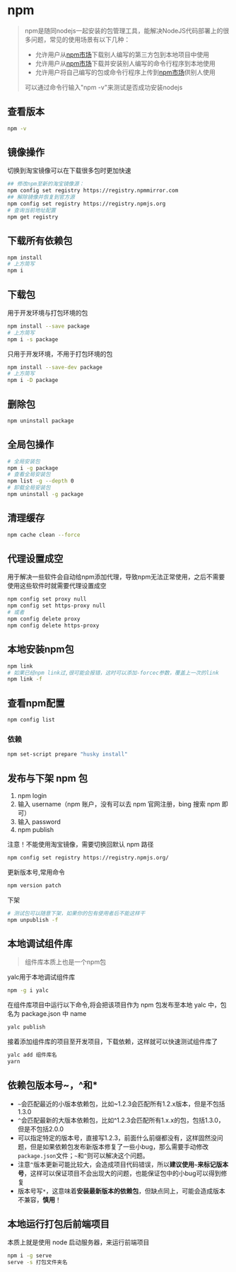 #  npm

> npm是随同nodejs一起安装的包管理工具，能解决NodeJS代码部署上的很多问题，常见的使用场景有以下几种：
>
> - 允许用户从[npm市场](https://www.npmjs.com/)下载别人编写的第三方包到本地项目中使用
> - 允许用户从[npm市场](https://www.npmjs.com/)下载并安装别人编写的命令行程序到本地使用
> - 允许用户将自己编写的包或命令行程序上传到[npm市场](https://www.npmjs.com/)供别人使用
>
> 可以通过命令行输入"npm -v"来测试是否成功安装nodejs

## 查看版本

```sh
npm -v
```

## 镜像操作

切换到淘宝镜像可以在下载很多包时更加快速

```sh
## 修改npm至新的淘宝镜像源：
npm config set registry https://registry.npmmirror.com
## 解除镜像并恢复到官方源
npm config set registry https://registry.npmjs.org
# 查询当前地址配置
npm get registry
```

## 下载所有依赖包

```sh
npm install
# 上方简写
npm i 
```

## 下载包

用于开发环境与打包环境的包

```sh
npm install --save package
# 上方简写
npm i -s package
```

只用于开发环境，不用于打包环境的包

```sh
npm install --save-dev package
# 上方简写
npm i -D package
```

## 删除包

```sh
npm uninstall package
```

## 全局包操作

```sh
# 全局安装包
npm i -g package
# 查看全局安装包
npm list -g --depth 0
# 卸载全局安装包
npm uninstall -g package
```

## 清理缓存

```sh
npm cache clean --force
```

## 代理设置成空

用于解决一些软件会自动给npm添加代理，导致npm无法正常使用，之后不需要使用这些软件时就需要代理设置成空

```sh
npm config set proxy null
npm config set https-proxy null
# 或者
npm config delete proxy
npm config delete https-proxy
```

## 本地安装npm包

```sh
npm link
# 如果已经npm link过,很可能会报错，这时可以添加-forcec参数，覆盖上一次的link
npm link -f
```

## 查看npm配置

```sh
npm config list
```

### 依赖

```sh
npm set-script prepare "husky install"
```

## 发布与下架 npm 包

1. npm login
2. 输入 username（npm 账户，没有可以去 npm 官网注册，bing 搜索 npm 即可）
3. 输入 password
4. npm publish

注意！不能使用淘宝镜像，需要切换回默认 npm 路径

```sh
npm config set registry https://registry.npmjs.org/
```

更新版本号,常用命令

```sh
npm version patch
```

下架

```sh
# 测试包可以随意下架，如果你的包有使用者后不能这样干
npm unpublish -f
```

## 本地调试组件库

> 组件库本质上也是一个npm包

yalc用于本地调试组件库

```sh
npm -g i yalc
```

在组件库项目中运行以下命令,将会把该项目作为 npm 包发布至本地 yalc 中，包名为 package.json 中 name

```sh
yalc publish
```

接着添加组件库的项目至开发项目，下载依赖，这样就可以快速测试组件库了

```sh
yalc add 组件库名
yarn
```

## 依赖包版本号~，^和*

- `~`会匹配最近的小版本依赖包，比如~1.2.3会匹配所有1.2.x版本，但是不包括1.3.0
- `^`会匹配最新的大版本依赖包，比如^1.2.3会匹配所有1.x.x的包，包括1.3.0，但是不包括2.0.0
- 可以指定特定的版本号，直接写1.2.3，前面什么前缀都没有，这样固然没问题，但是如果依赖包发布新版本修复了一些小bug，那么需要手动修改`package.json`文件；`~`和`^`则可以解决这个问题。
- 注意`^`版本更新可能比较大，会造成项目代码错误，所以**建议使用`~`来标记版本号**，这样可以保证项目不会出现大的问题，也能保证包中的小bug可以得到修复
- 版本号写`*`，这意味着**安装最新版本的依赖包**，但缺点同上，可能会造成版本不兼容，**慎用**！

## 本地运行打包后前端项目

本质上就是使用 node 启动服务器，来运行前端项目

```sh
npm i -g serve
serve -s 打包文件夹名
```

